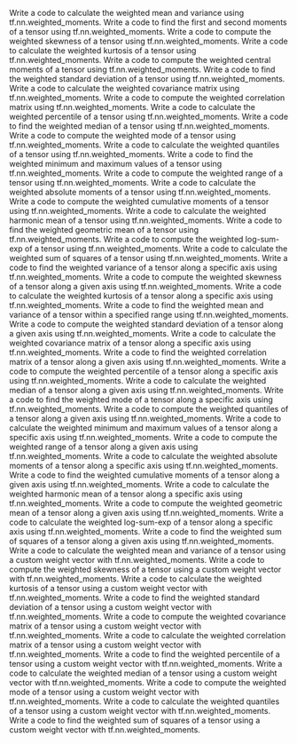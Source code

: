 Write a code to calculate the weighted mean and variance using tf.nn.weighted_moments.
Write a code to find the first and second moments of a tensor using tf.nn.weighted_moments.
Write a code to compute the weighted skewness of a tensor using tf.nn.weighted_moments.
Write a code to calculate the weighted kurtosis of a tensor using tf.nn.weighted_moments.
Write a code to compute the weighted central moments of a tensor using tf.nn.weighted_moments.
Write a code to find the weighted standard deviation of a tensor using tf.nn.weighted_moments.
Write a code to calculate the weighted covariance matrix using tf.nn.weighted_moments.
Write a code to compute the weighted correlation matrix using tf.nn.weighted_moments.
Write a code to calculate the weighted percentile of a tensor using tf.nn.weighted_moments.
Write a code to find the weighted median of a tensor using tf.nn.weighted_moments.
Write a code to compute the weighted mode of a tensor using tf.nn.weighted_moments.
Write a code to calculate the weighted quantiles of a tensor using tf.nn.weighted_moments.
Write a code to find the weighted minimum and maximum values of a tensor using tf.nn.weighted_moments.
Write a code to compute the weighted range of a tensor using tf.nn.weighted_moments.
Write a code to calculate the weighted absolute moments of a tensor using tf.nn.weighted_moments.
Write a code to compute the weighted cumulative moments of a tensor using tf.nn.weighted_moments.
Write a code to calculate the weighted harmonic mean of a tensor using tf.nn.weighted_moments.
Write a code to find the weighted geometric mean of a tensor using tf.nn.weighted_moments.
Write a code to compute the weighted log-sum-exp of a tensor using tf.nn.weighted_moments.
Write a code to calculate the weighted sum of squares of a tensor using tf.nn.weighted_moments.
Write a code to find the weighted variance of a tensor along a specific axis using tf.nn.weighted_moments.
Write a code to compute the weighted skewness of a tensor along a given axis using tf.nn.weighted_moments.
Write a code to calculate the weighted kurtosis of a tensor along a specific axis using tf.nn.weighted_moments.
Write a code to find the weighted mean and variance of a tensor within a specified range using tf.nn.weighted_moments.
Write a code to compute the weighted standard deviation of a tensor along a given axis using tf.nn.weighted_moments.
Write a code to calculate the weighted covariance matrix of a tensor along a specific axis using tf.nn.weighted_moments.
Write a code to find the weighted correlation matrix of a tensor along a given axis using tf.nn.weighted_moments.
Write a code to compute the weighted percentile of a tensor along a specific axis using tf.nn.weighted_moments.
Write a code to calculate the weighted median of a tensor along a given axis using tf.nn.weighted_moments.
Write a code to find the weighted mode of a tensor along a specific axis using tf.nn.weighted_moments.
Write a code to compute the weighted quantiles of a tensor along a given axis using tf.nn.weighted_moments.
Write a code to calculate the weighted minimum and maximum values of a tensor along a specific axis using tf.nn.weighted_moments.
Write a code to compute the weighted range of a tensor along a given axis using tf.nn.weighted_moments.
Write a code to calculate the weighted absolute moments of a tensor along a specific axis using tf.nn.weighted_moments.
Write a code to find the weighted cumulative moments of a tensor along a given axis using tf.nn.weighted_moments.
Write a code to calculate the weighted harmonic mean of a tensor along a specific axis using tf.nn.weighted_moments.
Write a code to compute the weighted geometric mean of a tensor along a given axis using tf.nn.weighted_moments.
Write a code to calculate the weighted log-sum-exp of a tensor along a specific axis using tf.nn.weighted_moments.
Write a code to find the weighted sum of squares of a tensor along a given axis using tf.nn.weighted_moments.
Write a code to calculate the weighted mean and variance of a tensor using a custom weight vector with tf.nn.weighted_moments.
Write a code to compute the weighted skewness of a tensor using a custom weight vector with tf.nn.weighted_moments.
Write a code to calculate the weighted kurtosis of a tensor using a custom weight vector with tf.nn.weighted_moments.
Write a code to find the weighted standard deviation of a tensor using a custom weight vector with tf.nn.weighted_moments.
Write a code to compute the weighted covariance matrix of a tensor using a custom weight vector with tf.nn.weighted_moments.
Write a code to calculate the weighted correlation matrix of a tensor using a custom weight vector with tf.nn.weighted_moments.
Write a code to find the weighted percentile of a tensor using a custom weight vector with tf.nn.weighted_moments.
Write a code to calculate the weighted median of a tensor using a custom weight vector with tf.nn.weighted_moments.
Write a code to compute the weighted mode of a tensor using a custom weight vector with tf.nn.weighted_moments.
Write a code to calculate the weighted quantiles of a tensor using a custom weight vector with tf.nn.weighted_moments.
Write a code to find the weighted sum of squares of a tensor using a custom weight vector with tf.nn.weighted_moments.